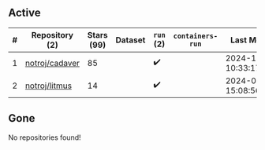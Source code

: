 ## Active
| # | Repository (2) | Stars (99) | Dataset | `run` (2) | `containers-run` | Last Modified |
| --- | --- | --- | --- | --- | --- | --- |
| 1 | [notroj/cadaver](https://github.com/notroj/cadaver) | 85 |  | :heavy_check_mark: |  | 2024-11-02 10:33:17+00:00 |
| 2 | [notroj/litmus](https://github.com/notroj/litmus) | 14 |  | :heavy_check_mark: |  | 2024-08-07 15:08:56+00:00 |

## Gone
No repositories found!

